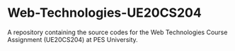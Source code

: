 # Web-Technologies-UE20CS204
A repository containing the source codes for the Web Technologies Course Assignment (UE20CS204) at PES University.
